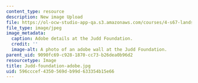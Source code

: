 ```yaml
---
content_type: resource
description: New image Upload
file: https://ol-ocw-studio-app-qa.s3.amazonaws.com/courses/4-s67-landscape-experience-seminar-in-land-art-fall-2016/596cccef4350569db99d633354b15e66_Judd-foundation-adobe.jpg
file_type: image/jpeg
image_metadata:
  caption: Adobe details at the Judd Foundation.
  credit: ''
  image-alt: A photo of an adobe wall at the Judd Foundation.
parent_uid: 9090fc69-c928-1870-cc73-b26dea0b96d2
resourcetype: Image
title: Judd-foundation-adobe.jpg
uid: 596cccef-4350-569d-b99d-633354b15e66
---
```

